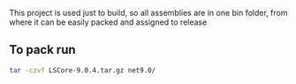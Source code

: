 This project is used just to build,
so all assemblies are in one bin folder,
from where it can be easily packed and assigned to release

## To pack run
```bash
tar -czvf LSCore-9.0.4.tar.gz net9.0/
```